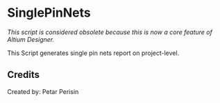 # SinglePinNets
*This script is considered obsolete because this is now a core feature of Altium Designer.*

This Script generates single pin nets report on project-level.


## Credits
Created by:    Petar Perisin